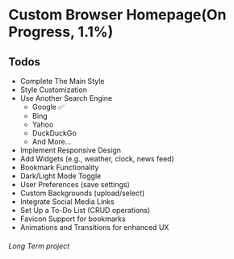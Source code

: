 
# Custom Browser Homepage(On Progress, 1.1%)

## Todos
- Complete The Main Style
- Style Customization
- Use Another Search Engine
    - Google :white_check_mark:
    - Bing
    - Yahoo
    - DuckDuckGo
    - And More...
- Implement Responsive Design
- Add Widgets (e.g., weather, clock, news feed)
- Bookmark Functionality
- Dark/Light Mode Toggle
- User Preferences (save settings)
- Custom Backgrounds (upload/select)
- Integrate Social Media Links
- Set Up a To-Do List (CRUD operations)
- Favicon Support for bookmarks
- Animations and Transitions for enhanced UX

###### Long Term project
